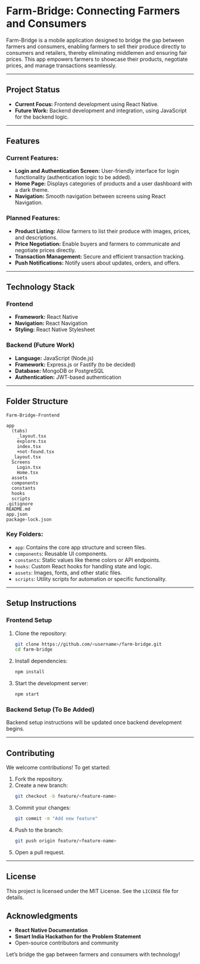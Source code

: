 # Farm-Bridge: Connecting Farmers and Consumers

Farm-Bridge is a mobile application designed to bridge the gap between farmers and consumers, enabling farmers to sell their produce directly to consumers and retailers, thereby eliminating middlemen and ensuring fair prices. This app empowers farmers to showcase their products, negotiate prices, and manage transactions seamlessly.

---

## **Project Status**
- **Current Focus:** Frontend development using React Native.
- **Future Work:** Backend development and integration, using JavaScript for the backend logic.

---

## **Features**
### **Current Features:**
- **Login and Authentication Screen:** User-friendly interface for login functionality (authentication logic to be added).
- **Home Page:** Displays categories of products and a user dashboard with a dark theme.
- **Navigation:** Smooth navigation between screens using React Navigation.

### **Planned Features:**
- **Product Listing:** Allow farmers to list their produce with images, prices, and descriptions.
- **Price Negotiation:** Enable buyers and farmers to communicate and negotiate prices directly.
- **Transaction Management:** Secure and efficient transaction tracking.
- **Push Notifications:** Notify users about updates, orders, and offers.

---

## **Technology Stack**
### **Frontend**
- **Framework:** React Native
- **Navigation:** React Navigation
- **Styling:** React Native Stylesheet

### **Backend (Future Work)**
- **Language:** JavaScript (Node.js)
- **Framework:** Express.js or Fastify (to be decided)
- **Database:** MongoDB or PostgreSQL
- **Authentication:** JWT-based authentication

---

## **Folder Structure**
```plaintext
Farm-Bridge-Frontend

app
  (tabs)
    _layout.tsx
    explore.tsx
    index.tsx
    +not-found.tsx
  _layout.tsx
  Screens
    Login.tsx
    Home.tsx
  assets
  components
  constants
  hooks
  scripts
.gitignore
README.md
app.json
package-lock.json
```
### **Key Folders:**
- `app`: Contains the core app structure and screen files.
- `components`: Reusable UI components.
- `constants`: Static values like theme colors or API endpoints.
- `hooks`: Custom React hooks for handling state and logic.
- `assets`: Images, fonts, and other static files.
- `scripts`: Utility scripts for automation or specific functionality.

---

## **Setup Instructions**

### **Frontend Setup**
1. Clone the repository:
   ```bash
   git clone https://github.com/<username>/farm-bridge.git
   cd farm-bridge
   ```
2. Install dependencies:
   ```bash
   npm install
   ```
3. Start the development server:
   ```bash
   npm start
   ```

### **Backend Setup (To Be Added)**
Backend setup instructions will be updated once backend development begins.

---

## **Contributing**
We welcome contributions! To get started:
1. Fork the repository.
2. Create a new branch:
   ```bash
   git checkout -b feature/<feature-name>
   ```
3. Commit your changes:
   ```bash
   git commit -m "Add new feature"
   ```
4. Push to the branch:
   ```bash
   git push origin feature/<feature-name>
   ```
5. Open a pull request.

---

## **License**
This project is licensed under the MIT License. See the `LICENSE` file for details.



## **Acknowledgments**
- **React Native Documentation**
- **Smart India Hackathon for the Problem Statement**
- Open-source contributors and community

Let’s bridge the gap between farmers and consumers with technology!

